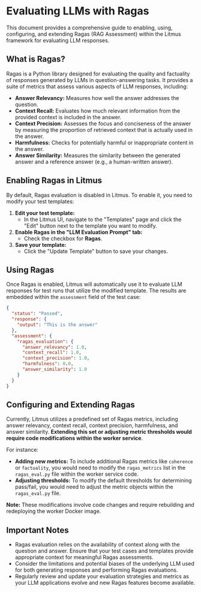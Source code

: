 # Evaluating LLMs with Ragas

This document provides a comprehensive guide to enabling, using, configuring, and extending Ragas (RAG Assessment) within the Litmus framework for evaluating LLM responses.

## What is Ragas?

Ragas is a Python library designed for evaluating the quality and factuality of responses generated by LLMs in question-answering tasks. It provides a suite of metrics that assess various aspects of LLM responses, including:

- **Answer Relevancy:** Measures how well the answer addresses the question.
- **Context Recall:** Evaluates how much relevant information from the provided context is included in the answer.
- **Context Precision:** Assesses the focus and conciseness of the answer by measuring the proportion of retrieved context that is actually used in the answer.
- **Harmfulness:** Checks for potentially harmful or inappropriate content in the answer.
- **Answer Similarity:** Measures the similarity between the generated answer and a reference answer (e.g., a human-written answer).

## Enabling Ragas in Litmus

By default, Ragas evaluation is disabled in Litmus. To enable it, you need to modify your test templates:

1. **Edit your test template:**
   - In the Litmus UI, navigate to the "Templates" page and click the "Edit" button next to the template you want to modify.
2. **Enable Ragas in the "LLM Evaluation Prompt" tab:**
   - Check the checkbox for **Ragas**.
3. **Save your template:**
   - Click the "Update Template" button to save your changes.

## Using Ragas

Once Ragas is enabled, Litmus will automatically use it to evaluate LLM responses for test runs that utilize the modified template. The results are embedded within the `assessment` field of the test case:

```json
{
  "status": "Passed",
  "response": {
    "output": "This is the answer"
  },
  "assessment": {
    "ragas_evaluation": {
      "answer_relevancy": 1.0,
      "context_recall": 1.0,
      "context_precision": 1.0,
      "harmfulness": 0.0,
      "answer_similarity": 1.0
    }
  }
}
```

## Configuring and Extending Ragas

Currently, Litmus utilizes a predefined set of Ragas metrics, including answer relevancy, context recall, context precision, harmfulness, and answer similarity. **Extending this set or adjusting metric thresholds would require code modifications within the worker service**.

For instance:

- **Adding new metrics:** To include additional Ragas metrics like `coherence` or `factuality`, you would need to modify the `ragas_metrics` list in the `ragas_eval.py` file within the worker service code.
- **Adjusting thresholds:** To modify the default thresholds for determining pass/fail, you would need to adjust the metric objects within the `ragas_eval.py` file.

**Note:** These modifications involve code changes and require rebuilding and redeploying the worker Docker image.

## Important Notes

- Ragas evaluation relies on the availability of context along with the question and answer. Ensure that your test cases and templates provide appropriate context for meaningful Ragas assessments.
- Consider the limitations and potential biases of the underlying LLM used for both generating responses and performing Ragas evaluations.
- Regularly review and update your evaluation strategies and metrics as your LLM applications evolve and new Ragas features become available.

